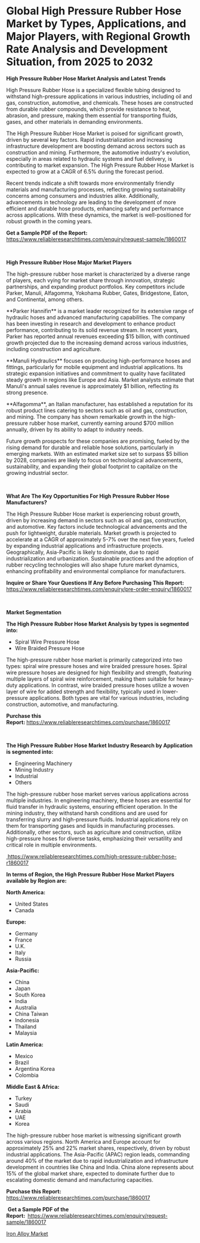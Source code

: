 <p><h1>Global High Pressure Rubber Hose Market by Types, Applications, and Major Players, with Regional Growth Rate Analysis and Development Situation, from 2025 to 2032</h1></p><p><strong>High Pressure Rubber Hose Market Analysis and Latest Trends</strong></p>
<p><p>High Pressure Rubber Hose is a specialized flexible tubing designed to withstand high-pressure applications in various industries, including oil and gas, construction, automotive, and chemicals. These hoses are constructed from durable rubber compounds, which provide resistance to heat, abrasion, and pressure, making them essential for transporting fluids, gases, and other materials in demanding environments.</p><p>The High Pressure Rubber Hose Market is poised for significant growth, driven by several key factors. Rapid industrialization and increasing infrastructure development are boosting demand across sectors such as construction and mining. Furthermore, the automotive industry's evolution, especially in areas related to hydraulic systems and fuel delivery, is contributing to market expansion. The High Pressure Rubber Hose Market is expected to grow at a CAGR of 6.5% during the forecast period. </p><p>Recent trends indicate a shift towards more environmentally friendly materials and manufacturing processes, reflecting growing sustainability concerns among consumers and industries alike. Additionally, advancements in technology are leading to the development of more efficient and durable hose products, enhancing safety and performance across applications. With these dynamics, the market is well-positioned for robust growth in the coming years.</p></p>
<p><strong>Get a Sample PDF of the Report:&nbsp;</strong> <a href="https://www.reliableresearchtimes.com/enquiry/request-sample/1860017?utm_campaign=2722&utm_medium=2&utm_source=Github&utm_content=ia&utm_term=02042025&utm_id=high-pressure-rubber-hose">https://www.reliableresearchtimes.com/enquiry/request-sample/1860017</a></p>
<p>&nbsp;</p>
<p><strong>High Pressure Rubber Hose Major Market Players</strong></p>
<p><p>The high-pressure rubber hose market is characterized by a diverse range of players, each vying for market share through innovation, strategic partnerships, and expanding product portfolios. Key competitors include Parker, Manuli, Alfagomma, Yokohama Rubber, Gates, Bridgestone, Eaton, and Continental, among others.</p><p>**Parker Hannifin** is a market leader recognized for its extensive range of hydraulic hoses and advanced manufacturing capabilities. The company has been investing in research and development to enhance product performance, contributing to its solid revenue stream. In recent years, Parker has reported annual revenues exceeding $15 billion, with continued growth projected due to the increasing demand across various industries, including construction and agriculture.</p><p>**Manuli Hydraulics** focuses on producing high-performance hoses and fittings, particularly for mobile equipment and industrial applications. Its strategic expansion initiatives and commitment to quality have facilitated steady growth in regions like Europe and Asia. Market analysts estimate that Manuli's annual sales revenue is approximately $1 billion, reflecting its strong presence.</p><p>**Alfagomma**, an Italian manufacturer, has established a reputation for its robust product lines catering to sectors such as oil and gas, construction, and mining. The company has shown remarkable growth in the high-pressure rubber hose market, currently earning around $700 million annually, driven by its ability to adapt to industry needs.</p><p>Future growth prospects for these companies are promising, fueled by the rising demand for durable and reliable hose solutions, particularly in emerging markets. With an estimated market size set to surpass $5 billion by 2028, companies are likely to focus on technological advancements, sustainability, and expanding their global footprint to capitalize on the growing industrial sector.</p></p>
<p>&nbsp;</p>
<p><strong>What Are The Key Opportunities For High Pressure Rubber Hose Manufacturers?</strong></p>
<p><p>The High Pressure Rubber Hose market is experiencing robust growth, driven by increasing demand in sectors such as oil and gas, construction, and automotive. Key factors include technological advancements and the push for lightweight, durable materials. Market growth is projected to accelerate at a CAGR of approximately 5-7% over the next five years, fueled by expanding industrial applications and infrastructure projects. Geographically, Asia-Pacific is likely to dominate, due to rapid industrialization and urbanization. Sustainable practices and the adoption of rubber recycling technologies will also shape future market dynamics, enhancing profitability and environmental compliance for manufacturers.</p></p>
<p><strong>Inquire or Share Your Questions If Any Before Purchasing This Report:</strong> <a href="https://www.reliableresearchtimes.com/enquiry/pre-order-enquiry/1860017?utm_campaign=2722&utm_medium=2&utm_source=Github&utm_content=ia&utm_term=02042025&utm_id=high-pressure-rubber-hose">https://www.reliableresearchtimes.com/enquiry/pre-order-enquiry/1860017</a></p>
<p>&nbsp;</p>
<p><strong>Market Segmentation</strong></p>
<p><strong>The High Pressure Rubber Hose Market Analysis by types is segmented into:</strong></p>
<p><ul><li>Spiral Wire Pressure Hose</li><li>Wire Braided Pressure Hose</li></ul></p>
<p><p>The high-pressure rubber hose market is primarily categorized into two types: spiral wire pressure hoses and wire braided pressure hoses. Spiral wire pressure hoses are designed for high flexibility and strength, featuring multiple layers of spiral wire reinforcement, making them suitable for heavy-duty applications. In contrast, wire braided pressure hoses utilize a woven layer of wire for added strength and flexibility, typically used in lower-pressure applications. Both types are vital for various industries, including construction, automotive, and manufacturing.</p></p>
<p><strong>Purchase this Report:&nbsp;</strong><a href="https://www.reliableresearchtimes.com/purchase/1860017?utm_campaign=2722&utm_medium=2&utm_source=Github&utm_content=ia&utm_term=02042025&utm_id=high-pressure-rubber-hose">https://www.reliableresearchtimes.com/purchase/1860017</a></p>
<p>&nbsp;</p>
<p><strong>The High Pressure Rubber Hose Market Industry Research by Application is segmented into:</strong></p>
<p><ul><li>Engineering Machinery</li><li>Mining Industry</li><li>Industrial</li><li>Others</li></ul></p>
<p><p>The high-pressure rubber hose market serves various applications across multiple industries. In engineering machinery, these hoses are essential for fluid transfer in hydraulic systems, ensuring efficient operation. In the mining industry, they withstand harsh conditions and are used for transferring slurry and high-pressure fluids. Industrial applications rely on them for transporting gases and liquids in manufacturing processes. Additionally, other sectors, such as agriculture and construction, utilize high-pressure hoses for diverse tasks, emphasizing their versatility and critical role in multiple environments.</p></p>
<p><a href="https://www.reliableresearchtimes.com/high-pressure-rubber-hose-r1860017?utm_campaign=2722&utm_medium=2&utm_source=Github&utm_content=ia&utm_term=02042025&utm_id=high-pressure-rubber-hose">&nbsp;https://www.reliableresearchtimes.com/high-pressure-rubber-hose-r1860017</a></p>
<p><strong>In terms of Region, the High Pressure Rubber Hose Market Players available by Region are:</strong></p>
<p>
    <p> <strong> North America: </strong>
        <ul>
            <li>United States</li>
            <li>Canada</li>
        </ul>
        </p> 
    <p> <strong> Europe: </strong>
        <ul>
            <li>Germany</li>
            <li>France</li>
            <li>U.K.</li>
            <li>Italy</li>
            <li>Russia</li>
        </ul>
        </p> 
    <p> <strong> Asia-Pacific: </strong>
        <ul>
            <li>China</li>
            <li>Japan</li>
            <li>South Korea</li>
            <li>India</li>
            <li>Australia</li>
            <li>China Taiwan</li>
            <li>Indonesia</li>
            <li>Thailand</li>
            <li>Malaysia</li>
        </ul>
        </p> 
    <p> <strong> Latin America: </strong>
        <ul>
            <li>Mexico</li>
            <li>Brazil</li>
            <li>Argentina Korea</li>
            <li>Colombia</li>
        </ul>
        </p> 
    <p> <strong> Middle East & Africa: </strong>
        <ul>
            <li>Turkey</li>
            <li>Saudi</li>
            <li>Arabia</li>
            <li>UAE</li>
            <li>Korea</li>
        </ul>
    </p>
    </p>
<p><p>The high-pressure rubber hose market is witnessing significant growth across various regions. North America and Europe account for approximately 25% and 22% market shares, respectively, driven by robust industrial applications. The Asia-Pacific (APAC) region leads, commanding around 40% of the market due to rapid industrialization and infrastructure development in countries like China and India. China alone represents about 15% of the global market share, expected to dominate further due to escalating domestic demand and manufacturing capacities.</p></p>
<p><strong>Purchase this Report: </strong><a href="https://www.reliableresearchtimes.com/purchase/1860017?utm_campaign=2722&utm_medium=2&utm_source=Github&utm_content=ia&utm_term=02042025&utm_id=high-pressure-rubber-hose">https://www.reliableresearchtimes.com/purchase/1860017</a></p>
<p>&nbsp;<strong>Get a Sample PDF of the Report:&nbsp;&nbsp;</strong><a href="https://www.reliableresearchtimes.com/enquiry/request-sample/1860017?utm_campaign=2722&utm_medium=2&utm_source=Github&utm_content=ia&utm_term=02042025&utm_id=high-pressure-rubber-hose">https://www.reliableresearchtimes.com/enquiry/request-sample/1860017</a></p>
<p><strong></strong></p>
<p><p><a href="https://github.com/tashiafun920/Market-Research-Report-List-1/blob/main/iron-alloy-market.md?utm_campaign=2722&utm_medium=2&utm_source=Github&utm_content=ia&utm_term=02042025&utm_id=high-pressure-rubber-hose">Iron Alloy Market</a></p></p>